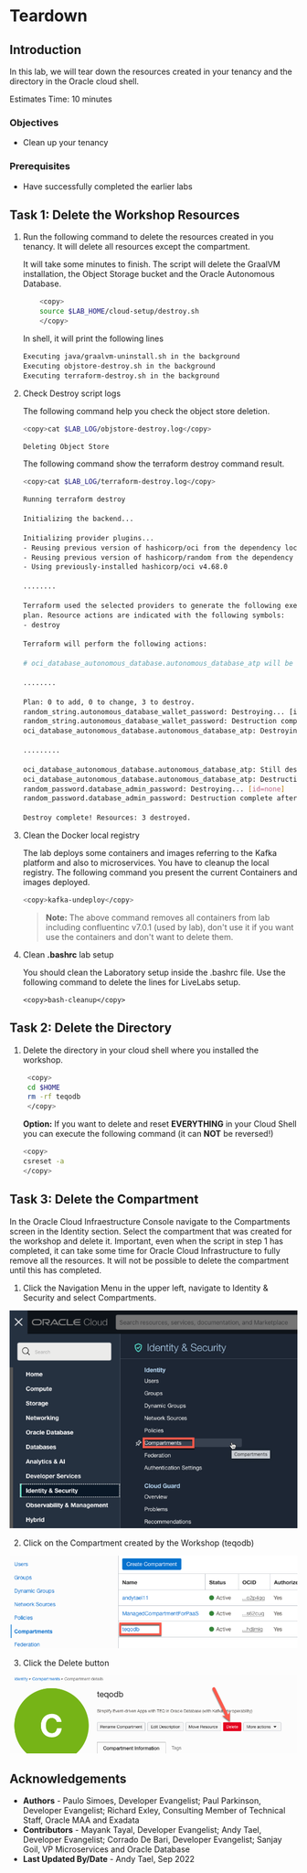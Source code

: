 # Teardown

## Introduction

In this lab, we will tear down the resources created in your tenancy and the directory in the Oracle cloud shell.

Estimates Time: 10 minutes

### Objectives

- Clean up your tenancy

### Prerequisites

- Have successfully completed the earlier labs

## **Task 1:** Delete the Workshop Resources

1. Run the following command to delete the resources created in you tenancy. It will delete all resources except the compartment.

    It will take some minutes to finish. The script will delete the GraalVM installation, the Object Storage bucket and the Oracle Autonomous Database.

    ```bash
        <copy>
        source $LAB_HOME/cloud-setup/destroy.sh
        </copy>
    ```

    In shell, it will print the following lines

    ```bash
    Executing java/graalvm-uninstall.sh in the background
    Executing objstore-destroy.sh in the background
    Executing terraform-destroy.sh in the background
    ```

2. Check Destroy script logs

    The following command help you check the object store deletion.

    ```bash
    <copy>cat $LAB_LOG/objstore-destroy.log</copy>
    ```

    ```bash
    Deleting Object Store
    ```

    The following command show the terraform destroy command result.

    ```bash
    <copy>cat $LAB_LOG/terraform-destroy.log</copy>
    ```

    ```bash
    Running terraform destroy

    Initializing the backend...

    Initializing provider plugins...
    - Reusing previous version of hashicorp/oci from the dependency lock file
    - Reusing previous version of hashicorp/random from the dependency lock file
    - Using previously-installed hashicorp/oci v4.68.0

    ........

    Terraform used the selected providers to generate the following execution
    plan. Resource actions are indicated with the following symbols:
    - destroy

    Terraform will perform the following actions:

    # oci_database_autonomous_database.autonomous_database_atp will be destroyed

    ........

    Plan: 0 to add, 0 to change, 3 to destroy.
    random_string.autonomous_database_wallet_password: Destroying... [id=6[H_fZKsDX88A&tK]
    random_string.autonomous_database_wallet_password: Destruction complete after 0s
    oci_database_autonomous_database.autonomous_database_atp: Destroying... [id=ocid1.autonomousdatabase.oc1.iad.....m4iaq]

    .........

    oci_database_autonomous_database.autonomous_database_atp: Still destroying... [id=ocid1.autonomousdatabase.oc1.iad.....m4iaq, 1m50s elapsed]
    oci_database_autonomous_database.autonomous_database_atp: Destruction complete after 1m52s
    random_password.database_admin_password: Destroying... [id=none]
    random_password.database_admin_password: Destruction complete after 0s

    Destroy complete! Resources: 3 destroyed.

    ```

3. Clean the Docker local registry

    The lab deploys some containers and images referring to the Kafka platform and also to microservices. You have to cleanup the local registry. The following command you present the current Containers and images deployed.

    ```bash
    <copy>kafka-undeploy</copy>
    ```

    >**Note:** The above command removes all containers from lab including confluentinc v7.0.1 (used by lab), don't use it if you want use the containers and don't want to delete them.

4. Clean **.bashrc** lab setup

    You should clean the Laboratory setup inside the .bashrc file. Use the following command to delete the lines for LiveLabs setup.

    ```shell
    <copy>bash-cleanup</copy>
    ```


## **Task 2:** Delete the Directory

1. Delete the directory in your cloud shell where you installed the workshop.

    ```bash
     <copy>
     cd $HOME
     rm -rf teqodb
     </copy>
    ```

    **Option:** If you want to delete and reset **EVERYTHING** in your Cloud Shell you can execute the following command (it can **NOT** be reversed!)

    ```bash
    <copy>
    csreset -a
    </copy>
    ```

## **Task 3:** Delete the Compartment

In the Oracle Cloud Infraestructure Console navigate to the Compartments screen in the Identity section. Select the compartment that was created for the workshop and delete it. Important, even when the script in step 1 has completed, it can take some time for Oracle Cloud Infrastructure to fully remove all the resources. It will not be possible to delete the compartment until this has completed.

1. Click the Navigation Menu in the upper left, navigate to Identity & Security and select Compartments.

![Compartment Menu](images/compartment.png " ")

2. Click on the Compartment created by the Workshop (teqodb)

![Select Compartment](images/select_comp.png " ")

3. Click the Delete button

![Select Compartment](images/delete_comp.png " ")

## Acknowledgements

- **Authors** - Paulo Simoes, Developer Evangelist; Paul Parkinson, Developer Evangelist; Richard Exley, Consulting Member of Technical Staff, Oracle MAA and Exadata
- **Contributors** - Mayank Tayal, Developer Evangelist; Andy Tael, Developer Evangelist; Corrado De Bari, Developer Evangelist; Sanjay Goil, VP Microservices and Oracle Database
- **Last Updated By/Date** - Andy Tael, Sep 2022
